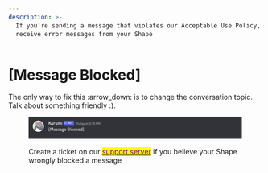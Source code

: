```yaml
---
description: >-
  If you're sending a message that violates our Acceptable Use Policy, you may
  receive error messages from your Shape
---
```


# \[Message Blocked]

The only way to fix this :arrow\_down: is to change the conversation topic. Talk about something friendly :).&#x20;

<figure><img src="../../.gitbook/assets/Screenshot 2023-12-16 at 3.19.07 PM.png" alt=""><figcaption><p>Create a ticket on our <a href="https://discord.gg/shapes"><mark style="color:purple;">support server</mark></a> if you believe your Shape wrongly blocked a message</p></figcaption></figure>
